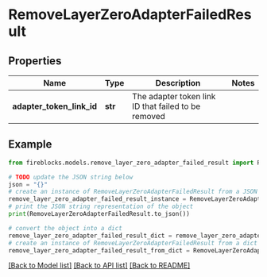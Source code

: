 # RemoveLayerZeroAdapterFailedResult


## Properties

Name | Type | Description | Notes
------------ | ------------- | ------------- | -------------
**adapter_token_link_id** | **str** | The adapter token link ID that failed to be removed | 

## Example

```python
from fireblocks.models.remove_layer_zero_adapter_failed_result import RemoveLayerZeroAdapterFailedResult

# TODO update the JSON string below
json = "{}"
# create an instance of RemoveLayerZeroAdapterFailedResult from a JSON string
remove_layer_zero_adapter_failed_result_instance = RemoveLayerZeroAdapterFailedResult.from_json(json)
# print the JSON string representation of the object
print(RemoveLayerZeroAdapterFailedResult.to_json())

# convert the object into a dict
remove_layer_zero_adapter_failed_result_dict = remove_layer_zero_adapter_failed_result_instance.to_dict()
# create an instance of RemoveLayerZeroAdapterFailedResult from a dict
remove_layer_zero_adapter_failed_result_from_dict = RemoveLayerZeroAdapterFailedResult.from_dict(remove_layer_zero_adapter_failed_result_dict)
```
[[Back to Model list]](../README.md#documentation-for-models) [[Back to API list]](../README.md#documentation-for-api-endpoints) [[Back to README]](../README.md)


